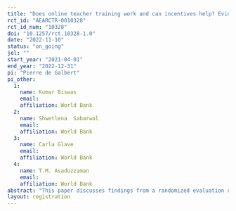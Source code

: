 ```yaml
---
title: "Does online teacher training work and can incentives help? Evidence for Mathematics in Bangladesh."
rct_id: "AEARCTR-0010328"
rct_id_num: "10328"
doi: "10.1257/rct.10328-1.0"
date: "2022-11-10"
status: "on_going"
jel: ""
start_year: "2021-04-01"
end_year: "2022-12-31"
pi: "Pierre de Galbert"
pi_other:
  1:
    name: Kumar Biswas
    email: 
    affiliation: World Bank
  2:
    name: Shwetlena  Sabarwal
    email: 
    affiliation: World Bank
  3:
    name: Carla Glave
    email: 
    affiliation: World Bank
  4:
    name: T.M. Asaduzzaman
    email: 
    affiliation: World Bank
abstract: "This paper discusses findings from a randomized evaluation of an online teacher training program in Bangladesh implemented during COVID-related school closures. Sixth grade math teachers were invited to a three-month online training program for math competencies and pedagogy. One treatment group was invited to participate in the training, the other was also offered a moderate financial incentive tied to performance on an assessment at the end of the training. Short-term results show positive impacts of the program on math knowledge, lesson delivery, and professional burnout two to three months after taking part. In this paper, we will explore long-term impacts of the program on math knowledge, burnout, and teacher self-efficacy, fifteen months later.  "
layout: registration
---
```



